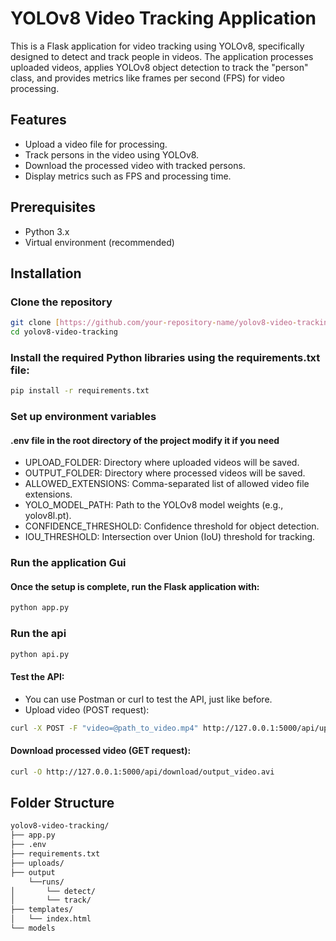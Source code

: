 # YOLOv8 Video Tracking Application

This is a Flask application for video tracking using YOLOv8, specifically designed to detect and track people in videos. The application processes uploaded videos, applies YOLOv8 object detection to track the "person" class, and provides metrics like frames per second (FPS) for video processing.

## Features
- Upload a video file for processing.
- Track persons in the video using YOLOv8.
- Download the processed video with tracked persons.
- Display metrics such as FPS and processing time.

## Prerequisites
- Python 3.x
- Virtual environment (recommended)

## Installation

###  Clone the repository

```bash
git clone [https://github.com/your-repository-name/yolov8-video-tracking.git](https://github.com/ahmedyasserabdeen/tracking_group_of_people.git)
cd yolov8-video-tracking
```

### Install the required Python libraries using the requirements.txt file:

```bash
pip install -r requirements.txt
```
### Set up environment variables
#### .env file in the root directory of the project modify it if you need
- UPLOAD_FOLDER: Directory where uploaded videos will be saved.
- OUTPUT_FOLDER: Directory where processed videos will be saved.
- ALLOWED_EXTENSIONS: Comma-separated list of allowed video file extensions.
- YOLO_MODEL_PATH: Path to the YOLOv8 model weights (e.g., yolov8l.pt).
- CONFIDENCE_THRESHOLD: Confidence threshold for object detection.
- IOU_THRESHOLD: Intersection over Union (IoU) threshold for tracking.

### Run the application Gui
#### Once the setup is complete, run the Flask application with:

```bash
python app.py
```
### Run the api

```bash
python api.py
```
#### Test the API:
- You can use Postman or curl to test the API, just like before.
- Upload video (POST request):
```bash
curl -X POST -F "video=@path_to_video.mp4" http://127.0.0.1:5000/api/upload
```

#### Download processed video (GET request):
```bash
curl -O http://127.0.0.1:5000/api/download/output_video.avi

```
## Folder Structure
```bash
yolov8-video-tracking/
├── app.py
├── .env
├── requirements.txt
├── uploads/
├── output
    └──runs/
│       └── detect/
│       └── track/
├── templates/
│   └── index.html
└── models
```

